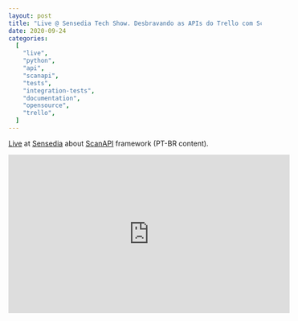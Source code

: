 ```yaml
---
layout: post
title: "Live @ Sensedia Tech Show. Desbravando as APIs do Trello com Scanapi"
date: 2020-09-24
categories:
  [
    "live",
    "python",
    "api",
    "scanapi",
    "tests",
    "integration-tests",
    "documentation",
    "opensource",
    "trello",
  ]
---
```


[Live](https://youtu.be/cnBEVHWa_fM) at [Sensedia](https://www.youtube.com/channel/UC9YYs4_5rJt2L9-hnUOWhbw) about [ScanAPI](https://scanapi.dev) framework (PT-BR content).

<iframe width="560" height="315" src="https://www.youtube.com/embed/cnBEVHWa_fM" title="YouTube video player" frameborder="0" allow="accelerometer; autoplay; clipboard-write; encrypted-media; gyroscope; picture-in-picture" allowfullscreen></iframe>
